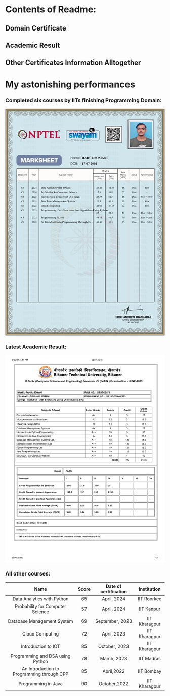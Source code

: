 # Contents of Readme:
## Domain Certificate
## Academic Result
## Other Certificates Information Alltogether

# My astonishing performances
### Completed six courses by IITs finishing Programming Domain:
![NPTEL Domain - Programming](Compressed_Certificates/Marklist_nptel.jpg)

### Latest Academic Result: 
![fourth_sem_result.jpg](Compressed_Certificates/fourth_sem_result.jpg)

### All other courses: 
| Name                                       | Score | Date of certification | Institution      |
| :----------------------------------------: | :---: | :-------------------: | :--------------: |
| Data Analytics with Python                 | 65    | April, 2024           | IIT Roorkee      |
| Probability for Computer Science           | 57    | April, 2024           | IIT Kanpur       |
| Database Management System                 | 69    | September, 2023       | IIT Kharagpur    |
| Cloud Computing                            | 72    | April, 2023           | IIT Kharagpur    |
| Introduction to IOT                        | 85    | October, 2023         | IIT Kharagpur    |
| Programming and DSA using Python           | 78    | March, 2023           | IIT Madras       |
| An Introduction to Programming through CPP | 85    | April,2022            | IIT Bombay       |
| Programming in Java                        | 90    | October,2022          | IIT Kharagpur    |